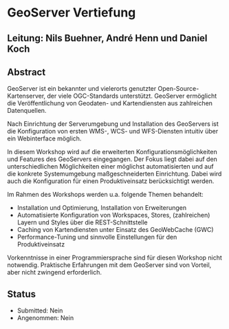 # GeoServer Vertiefung

## Leitung: Nils Buehner, André Henn und Daniel Koch

## Abstract

GeoServer ist ein bekannter und vielerorts genutzter Open-Source-Kartenserver, der
viele OGC-Standards unterstützt. GeoServer ermöglicht die Veröffentlichung von
Geodaten- und Kartendiensten aus zahlreichen Datenquellen.

Nach Einrichtung der Serverumgebung und Installation des GeoServers ist die
Konfiguration von ersten WMS-, WCS- und WFS-Diensten intuitiv über ein
Webinterface möglich.

In diesem Workshop wird auf die erweiterten Konfigurationsmöglichkeiten und
Features des GeoServers eingegangen. Der Fokus liegt dabei auf den
unterschiedlichen Möglichkeiten einer möglichst automatisierten und auf die
konkrete Systemumgebung maßgeschneiderten Einrichtung. Dabei wird auch die
Konfiguration für einen Produktiveinsatz berücksichtigt werden.

Im Rahmen des Workshops werden u.a. folgende Themen behandelt:
- Installation und Optimierung, Installation von Erweiterungen
- Automatisierte Konfiguration von Workspaces, Stores, (zahlreichen) Layern und Styles über die REST-Schnittstelle
- Caching von Kartendiensten unter Einsatz des GeoWebCache (GWC)
- Performance-Tuning und sinnvolle Einstellungen für den Produktiveinsatz

Vorkenntnisse in einer Programmiersprache sind für diesen Workshop nicht notwendig.
Praktische Erfahrungen mit dem GeoServer sind von Vorteil, aber nicht zwingend erforderlich.

## Status
  * Submitted: Nein
  * Angenommen: Nein

